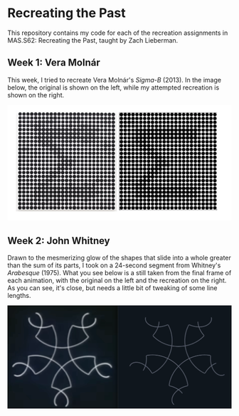 # Recreating the Past
This repository contains my code for each of the recreation assignments in MAS.S62: Recreating the Past, taught by Zach Lieberman. 

## Week 1: Vera Molnár
This week, I tried to recreate Vera Molnár's *Sigma-B* (2013). In the image below, the original is shown on the left, while my attempted recreation is shown on the right. 

![A side-by-side of the original and recreated artworks](https://github.com/jessicashand/recreatingthepast/blob/main/recreations/molnar_sidebyside.png)

## Week 2: John Whitney
Drawn to the mesmerizing glow of the shapes that slide into a whole greater than the sum of its parts, I took on a 24-second segment from Whitney's *Arabesque* (1975). What you see below is a still taken from the final frame of each animation, with the original on the left and the recreation on the right. As you can see, it's close, but needs a little bit of tweaking of some line lengths. 

![A side-by-side of the original and recreated artworks](https://github.com/jessicashand/recreatingthepast/blob/main/recreations/whitney_sidebyside.png)

